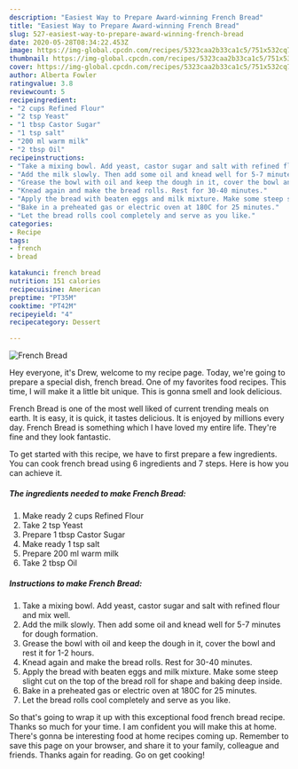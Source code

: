 ```yaml
---
description: "Easiest Way to Prepare Award-winning French Bread"
title: "Easiest Way to Prepare Award-winning French Bread"
slug: 527-easiest-way-to-prepare-award-winning-french-bread
date: 2020-05-28T08:34:22.453Z
image: https://img-global.cpcdn.com/recipes/5323caa2b33ca1c5/751x532cq70/french-bread-recipe-main-photo.jpg
thumbnail: https://img-global.cpcdn.com/recipes/5323caa2b33ca1c5/751x532cq70/french-bread-recipe-main-photo.jpg
cover: https://img-global.cpcdn.com/recipes/5323caa2b33ca1c5/751x532cq70/french-bread-recipe-main-photo.jpg
author: Alberta Fowler
ratingvalue: 3.8
reviewcount: 5
recipeingredient:
- "2 cups Refined Flour"
- "2 tsp Yeast"
- "1 tbsp Castor Sugar"
- "1 tsp salt"
- "200 ml warm milk"
- "2 tbsp Oil"
recipeinstructions:
- "Take a mixing bowl. Add yeast, castor sugar and salt with refined flour and mix well."
- "Add the milk slowly. Then add some oil and knead well for 5-7 minutes for dough formation."
- "Grease the bowl with oil and keep the dough in it, cover the bowl and rest it for 1-2 hours."
- "Knead again and make the bread rolls. Rest for 30-40 minutes."
- "Apply the bread with beaten eggs and milk mixture. Make some steep slight cut on the top of the bread roll for shape and baking deep inside."
- "Bake in a preheated gas or electric oven at 180C for 25 minutes."
- "Let the bread rolls cool completely and serve as you like."
categories:
- Recipe
tags:
- french
- bread

katakunci: french bread 
nutrition: 151 calories
recipecuisine: American
preptime: "PT35M"
cooktime: "PT42M"
recipeyield: "4"
recipecategory: Dessert

---
```



![French Bread](https://img-global.cpcdn.com/recipes/5323caa2b33ca1c5/751x532cq70/french-bread-recipe-main-photo.jpg)

Hey everyone, it's Drew, welcome to my recipe page. Today, we're going to prepare a special dish, french bread. One of my favorites food recipes. This time, I will make it a little bit unique. This is gonna smell and look delicious.

French Bread is one of the most well liked of current trending meals on earth. It is easy, it is quick, it tastes delicious. It is enjoyed by millions every day. French Bread is something which I have loved my entire life. They're fine and they look fantastic.




To get started with this recipe, we have to first prepare a few ingredients. You can cook french bread using 6 ingredients and 7 steps. Here is how you can achieve it.

<!--inarticleads1-->

##### The ingredients needed to make French Bread:

1. Make ready 2 cups Refined Flour
1. Take 2 tsp Yeast
1. Prepare 1 tbsp Castor Sugar
1. Make ready 1 tsp salt
1. Prepare 200 ml warm milk
1. Take 2 tbsp Oil




<!--inarticleads2-->

##### Instructions to make French Bread:

1. Take a mixing bowl. Add yeast, castor sugar and salt with refined flour and mix well.
1. Add the milk slowly. Then add some oil and knead well for 5-7 minutes for dough formation.
1. Grease the bowl with oil and keep the dough in it, cover the bowl and rest it for 1-2 hours.
1. Knead again and make the bread rolls. Rest for 30-40 minutes.
1. Apply the bread with beaten eggs and milk mixture. Make some steep slight cut on the top of the bread roll for shape and baking deep inside.
1. Bake in a preheated gas or electric oven at 180C for 25 minutes.
1. Let the bread rolls cool completely and serve as you like.




So that's going to wrap it up with this exceptional food french bread recipe. Thanks so much for your time. I am confident you will make this at home. There's gonna be interesting food at home recipes coming up. Remember to save this page on your browser, and share it to your family, colleague and friends. Thanks again for reading. Go on get cooking!
